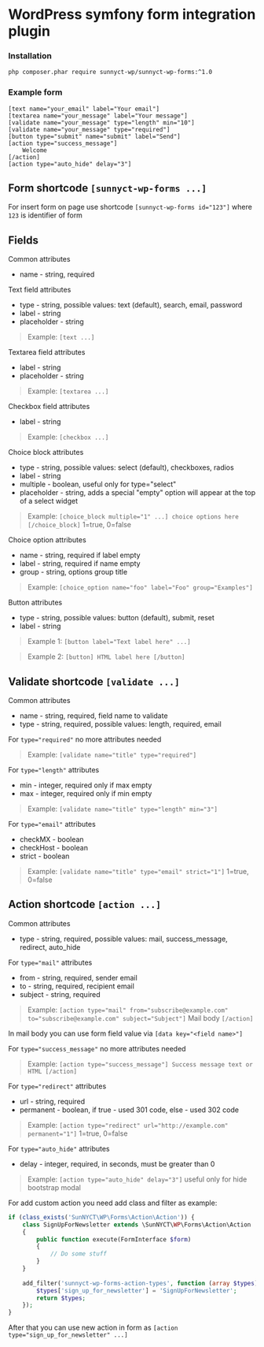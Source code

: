 # WordPress symfony form integration plugin
### Installation
```sh
php composer.phar require sunnyct-wp/sunnyct-wp-forms:^1.0
```
### Example form
```text
[text name="your_email" label="Your email"]
[textarea name="your_message" label="Your message"]
[validate name="your_message" type="length" min="10"]
[validate name="your_message" type="required"]
[button type="submit" name="submit" label="Send"]
[action type="success_message"]
	Welcome
[/action]
[action type="auto_hide" delay="3"]
```
## Form shortcode `[sunnyct-wp-forms ...]`
For insert form on page use shortcode `[sunnyct-wp-forms id="123"]`
where `123` is identifier of form 

## Fields
Common attributes
- name - string, required

Text field attributes
- type - string, possible values: text (default), search, email, password
- label - string
- placeholder - string

> Example: `[text ...]`

Textarea field attributes
- label - string
- placeholder - string

> Example: `[textarea ...]`

Checkbox field attributes
- label - string

> Example: `[checkbox ...]`

Choice block attributes
- type - string, possible values: select (default), checkboxes, radios
- label - string
- multiple - boolean, useful only for type="select"
- placeholder - string, adds a special "empty" option will appear at the top of a select widget

> Example: `[choice_block multiple="1" ...] choice options here [/choice_block]` 1=true, 0=false

Choice option attributes
 - name - string, required if label empty
 - label - string, required if name empty
 - group - string, options group title
 
> Example: `[choice_option name="foo" label="Foo" group="Examples"]`

Button attributes
- type - string, possible values: button (default), submit, reset
- label - string

> Example 1: `[button label="Text label here" ...]`

> Example 2: `[button] HTML label here [/button]`

## Validate shortcode `[validate ...]`
Common attributes
 - name - string, required, field name to validate
 - type - string, required, possible values: length, required, email

For `type="required"` no more attributes needed

> Example: `[validate name="title" type="required"]`

For `type="length"` attributes
 - min - integer, required only if max empty
 - max - integer, required only if min empty

> Example: `[validate name="title" type="length" min="3"]`

For `type="email"` attributes
 - checkMX - boolean
 - checkHost - boolean
 - strict - boolean

> Example: `[validate name="title" type="email" strict="1"]` 1=true, 0=false

## Action shortcode `[action ...]`
Common attributes
 - type - string, required, possible values: mail, success_message, redirect, auto_hide

For `type="mail"` attributes
 - from - string, required, sender email
 - to - string, required, recipient email
 - subject - string, required

> Example: `[action type="mail" from="subscribe@example.com" to="subscribe@example.com" subject="Subject"]` Mail body `[/action]`

In mail body you can use form field value via `[data key="<field name>"]`

For `type="success_message"` no more attributes needed

> Example: `[action type="success_message"] Success message text or HTML [/action]`

For `type="redirect"` attributes
 - url - string, required
 - permanent - boolean, if true - used 301 code, else - used 302 code

> Example: `[action type="redirect" url="http://example.com" permanent="1"]` 1=true, 0=false

For `type="auto_hide"` attributes
 - delay - integer, required, in seconds, must be greater than 0
 
> Example: `[action type="auto_hide" delay="3"]` useful only for hide bootstrap modal

For add custom action you need add class and filter as example:
```php
if (class_exists('SunNYCT\WP\Forms\Action\Action')) {
    class SignUpForNewsletter extends \SunNYCT\WP\Forms\Action\Action
    {
        public function execute(FormInterface $form)
        {
            // Do some stuff
        }
    }
    
    add_filter('sunnyct-wp-forms-action-types', function (array $types) {
        $types['sign_up_for_newsletter'] = 'SignUpForNewsletter';
        return $types;
    });
}
```
After that you can use new action in form as `[action type="sign_up_for_newsletter" ...]`